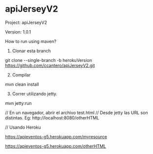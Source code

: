 # apiJerseyV2
Project: apiJerseyV2

Version: 1.0.1

How to run using maven?

1. Clonar esta branch

git clone --single-branch -b herokuVersion https://github.com/ccantero/apiJerseyV2.git

2. Compilar

mvn clean install

3. Correr utilizando jetty.

mvn jetty:run

// En un navegador, abrir el archivo test.html
// Desde jetty las URL son distintas. Eg: http://localhost:8080/otherHTML

// Usando Heroku

https://apieventos-g5.herokuapp.com/myresource

https://apieventos-g5.herokuapp.com/otherHTML


